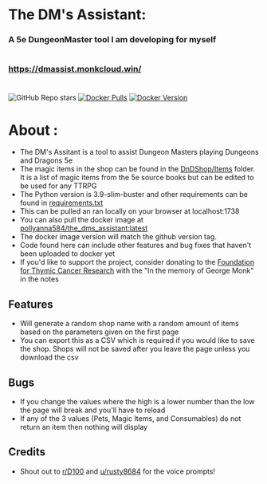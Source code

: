 # The DM's Assistant:
### A 5e DungeonMaster tool I am developing for myself
#
### https://dmassist.monkcloud.win/
#

![GitHub Repo stars](https://img.shields.io/github/stars/Pollyanna584/DnD?style=social)
[![Docker Pulls](https://img.shields.io/docker/pulls/pollyanna584/the_dms_assistant.svg)](https://hub.docker.com/r/pollyanna584/the_dms_assistant)
[![Docker Version](https://img.shields.io/docker/v/pollyanna584/the_dms_assistant?sort=semver)](https://hub.docker.com/r/pollyanna584/the_dms_assistant)

# About :
- The DM's Assitant is a tool to assist Dungeon Masters playing Dungeons and Dragons 5e
- The magic items in the shop can be found in the [DnDShop/Items](https://github.com/Pollyanna584/DnD/tree/main/DnDShop/Items) folder.  It is a list of magic items from the 5e source books but can be edited to be used for any TTRPG
- The Python version is 3.9-slim-buster and other requirements can be found in [requirements.txt](https://github.com/Pollyanna584/DnD/blob/main/requirements.txt)
- This can be pulled an ran locally on your browser at localhost:1738
- You can also pull the docker image at [pollyanna584/the_dms_assistant:latest](https://hub.docker.com/r/pollyanna584/the_dms_assistant)
- The docker image version will match the github version tag.
- Code found here can include other features and bug fixes that haven't been uploaded to docker yet
- If you'd like to support the project, consider donating to the [Foundation for Thymic Cancer Research](https://thymic.org/donate-to-the-foundation/) with the "In the memory of George Monk" in the notes

## Features
- Will generate a random shop name with a random amount of items based on the parameters given on the first page
- You can export this as a CSV which is required if you would like to save the shop.  Shops will not be saved after you leave the page unless you download the csv

## Bugs
- If you change the values where the high is a lower number than the low the page will break and you'll have to reload
- If any of the 3 values (Pets, Magic Items, and Consumables) do not return an item then nothing will display

## Credits
- Shout out to [r/D100](https://www.reddit.com/r/d100/) and [u/rusty8684](https://www.reddit.com/user/rusty8684) for the voice prompts!
